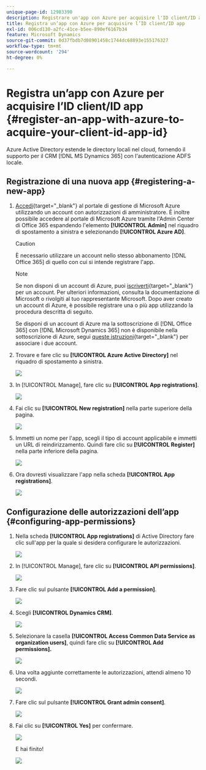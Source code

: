 ```yaml
---
unique-page-id: 12983390
description: Registrare un'app con Azure per acquisire l'ID client/ID app - Documentazione di Marketo - Documentazione del prodotto
title: Registra un’app con Azure per acquisire l’ID client/ID app
exl-id: 006cd130-a2fc-41ce-b5ee-890ef6167b34
feature: Microsoft Dynamics
source-git-commit: 0d37fbdb7d08901458c1744dc68893e155176327
workflow-type: tm+mt
source-wordcount: '294'
ht-degree: 0%

---
```


# Registra un’app con Azure per acquisire l’ID client/ID app {#register-an-app-with-azure-to-acquire-your-client-id-app-id}

Azure Active Directory estende le directory locali nel cloud, fornendo il supporto per il CRM [!DNL MS Dynamics 365] con l&#39;autenticazione ADFS locale.

## Registrazione di una nuova app {#registering-a-new-app}

1. [Accedi](https://login.microsoftonline.com/){target="_blank"} al portale di gestione di Microsoft Azure utilizzando un account con autorizzazioni di amministratore. È inoltre possibile accedere al portale di Microsoft Azure tramite l&#39;Admin Center di Office 365 espandendo l&#39;elemento **[!UICONTROL Admin]** nel riquadro di spostamento a sinistra e selezionando **[!UICONTROL Azure AD]**.

   >[!CAUTION]
   >
   >È necessario utilizzare un account nello stesso abbonamento [!DNL Office 365] di quello con cui si intende registrare l&#39;app.

   >[!NOTE]
   >
   >Se non disponi di un account di Azure, puoi [iscriverti](https://azure.microsoft.com/en-us/free/){target="_blank"} per un account. Per ulteriori informazioni, consulta la documentazione di Microsoft o rivolgiti al tuo rappresentante Microsoft. Dopo aver creato un account di Azure, è possibile registrare una o più app utilizzando la procedura descritta di seguito.
   >
   >
   >Se disponi di un account di Azure ma la sottoscrizione di [!DNL Office 365] con [!DNL Microsoft Dynamics 365] non è disponibile nella sottoscrizione di Azure, segui [queste istruzioni](https://msdn.microsoft.com/office/office365/howto/setup-development-environment#bk_CreateAzureSubscription){target="_blank"} per associare i due account.

1. Trovare e fare clic su **[!UICONTROL Azure Active Directory]** nel riquadro di spostamento a sinistra.

   ![](assets/two.png)

1. In [!UICONTROL Manage], fare clic su **[!UICONTROL App registrations]**.

   ![](assets/three.png)

1. Fai clic su **[!UICONTROL New registration]** nella parte superiore della pagina.

   ![](assets/four.png)

1. Immetti un nome per l&#39;app, scegli il tipo di account applicabile e immetti un URL di reindirizzamento. Quindi fare clic su **[!UICONTROL Register]** nella parte inferiore della pagina.

   ![](assets/five.png)

1. Ora dovresti visualizzare l&#39;app nella scheda **[!UICONTROL App registrations]**.

   ![](assets/six.png)

## Configurazione delle autorizzazioni dell’app {#configuring-app-permissions}

1. Nella scheda **[!UICONTROL App registrations]** di Active Directory fare clic sull&#39;app per la quale si desidera configurare le autorizzazioni.

   ![](assets/seven.png)

1. In [!UICONTROL Manage], fare clic su **[!UICONTROL API permissions]**.

   ![](assets/eight.png)

1. Fare clic sul pulsante **[!UICONTROL Add a permission]**.

   ![](assets/nine.png)

1. Scegli **[!UICONTROL Dynamics CRM]**.

   ![](assets/ten.png)

1. Selezionare la casella **[!UICONTROL Access Common Data Service as organization users]**, quindi fare clic su **[!UICONTROL Add permissions].**

   ![](assets/eleven.png)

1. Una volta aggiunte correttamente le autorizzazioni, attendi almeno 10 secondi.

   ![](assets/twelve.png)

1. Fare clic sul pulsante **[!UICONTROL Grant admin consent]**.

   ![](assets/thirteen.png)

1. Fai clic su **[!UICONTROL Yes]** per confermare.

   ![](assets/fourteen.png)

   E hai finito!

   ![](assets/fifteen.png)

